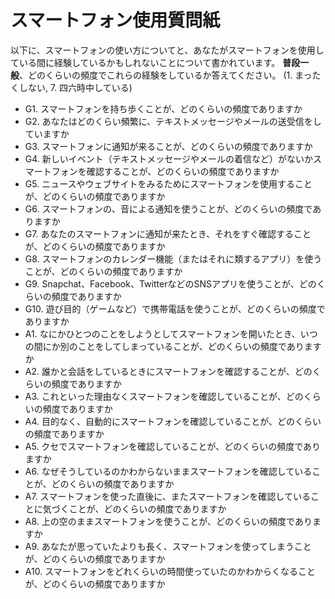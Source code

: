 # スマートフォン使用質問紙

以下に、スマートフォンの使い方についてと、あなたがスマートフォンを使用している間に経験しているかもしれないことについて書かれています。
**普段一般**、どのくらいの頻度でこれらの経験をしているか答えてください。
(1. まったくしない, 7. 四六時中している)

- G1.  スマートフォンを持ち歩くことが、どのくらいの頻度でありますか
- G2.  あなたはどのくらい頻繁に、テキストメッセージやメールの送受信をしていますか
- G3.  スマートフォンに通知が来ることが、どのくらいの頻度でありますか
- G4.  新しいイベント（テキストメッセージやメールの着信など）がないかスマートフォンを確認することが、どのくらいの頻度でありますか
- G5.  ニュースやウェブサイトをみるためにスマートフォンを使用することが、どのくらいの頻度でありますか
- G6.  スマートフォンの、音による通知を使うことが、どのくらいの頻度でありますか
- G7.  あなたのスマートフォンに通知が来たとき、それをすぐ確認することが、どのくらいの頻度でありますか
- G8.  スマートフォンのカレンダー機能（またはそれに類するアプリ）を使うことが、どのくらいの頻度でありますか
- G9.  Snapchat、Facebook、TwitterなどのSNSアプリを使うことが、どのくらいの頻度でありますか
- G10. 遊び目的（ゲームなど）で携帯電話を使うことが、どのくらいの頻度でありますか
- A1.  なにかひとつのことをしようとしてスマートフォンを開いたとき、いつの間にか別のことをしてしまっていることが、どのくらいの頻度でありますか
- A2.  誰かと会話をしているときにスマートフォンを確認することが、どのくらいの頻度でありますか
- A3.  これといった理由なくスマートフォンを確認していることが、どのくらいの頻度でありますか
- A4.  目的なく、自動的にスマートフォンを確認していることが、どのくらいの頻度でありますか
- A5.  クセでスマートフォンを確認していることが、どのくらいの頻度でありますか
- A6.  なぜそうしているのかわからないままスマートフォンを確認していることが、どのくらいの頻度でありますか
- A7.  スマートフォンを使った直後に、またスマートフォンを確認していることに気づくことが、どのくらいの頻度でありますか
- A8.  上の空のままスマートフォンを使うことが、どのくらいの頻度でありますか
- A9.  あなたが思っていたよりも長く、スマートフォンを使ってしまうことが、どのくらいの頻度でありますか
- A10. スマートフォンをどれくらいの時間使っていたのかわからくなることが、どのくらいの頻度でありますか
